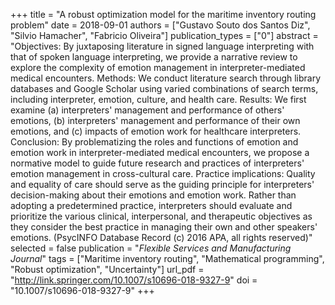 +++
title = "A robust optimization model for the maritime inventory routing problem"
date = 2018-09-01
authors = ["Gustavo Souto dos Santos Diz", "Silvio Hamacher", "Fabricio Oliveira"]
publication_types = ["0"]
abstract = "Objectives: By juxtaposing literature in signed language interpreting with that of spoken language interpreting, we provide a narrative review to explore the complexity of emotion management in interpreter-mediated medical encounters. Methods: We conduct literature search through library databases and Google Scholar using varied combinations of search terms, including interpreter, emotion, culture, and health care. Results: We first examine (a) interpreters' management and performance of others' emotions, (b) interpreters' management and performance of their own emotions, and (c) impacts of emotion work for healthcare interpreters. Conclusion: By problematizing the roles and functions of emotion and emotion work in interpreter-mediated medical encounters, we propose a normative model to guide future research and practices of interpreters' emotion management in cross-cultural care. Practice implications: Quality and equality of care should serve as the guiding principle for interpreters' decision-making about their emotions and emotion work. Rather than adopting a predetermined practice, interpreters should evaluate and prioritize the various clinical, interpersonal, and therapeutic objectives as they consider the best practice in managing their own and other speakers' emotions. (PsycINFO Database Record (c) 2016 APA, all rights reserved)"
selected = false
publication = "*Flexible Services and Manufacturing Journal*"
tags = ["Maritime inventory routing", "Mathematical programming", "Robust optimization", "Uncertainty"]
url_pdf = "http://link.springer.com/10.1007/s10696-018-9327-9"
doi = "10.1007/s10696-018-9327-9"
+++

